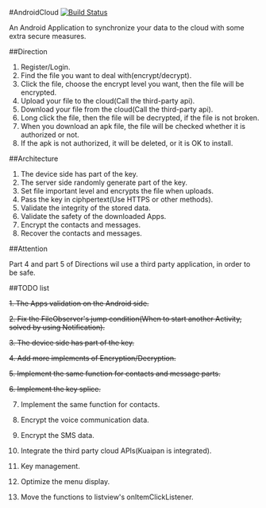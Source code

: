 #AndroidCloud [![Build Status](https://travis-ci.org/twlkyao/AndroidCloud.png?branch=master)](https://travis-ci.org/twlkyao/AndroidCloud)

An Android Application to synchronize your data to the cloud with some extra secure measures.

##Direction

1. Register/Login.  
2. Find the file you want to deal with(encrypt/decrypt).  
3. Click the file, choose the encrypt level you want, then the file will be encrypted.  
4. Upload your file to the cloud(Call the third-party api).    
5. Download your file from the cloud(Call the third-party api).  
6. Long click the file, then the file will be decrypted, if the file is not broken.  
7. When you download an apk file, the file will be checked whether it is authorized or not.  
8. If the apk is not authorized, it will be deleted, or it is OK to install.  

##Architecture

1. The device side has part of the key.
2. The server side randomly generate part of the key.
3. Set file important level and encrypts the file when uploads.
4. Pass the key in ciphpertext(Use HTTPS or other methods).
5. Validate the integrity of the stored data.
6. Validate the safety of the downloaded Apps.  
7. Encrypt the contacts and messages.  
8. Recover the contacts and messages.

##Attention  

Part 4 and part 5 of Directions wil use a third party application, in order to be safe.  

##TODO list

<del>1. The Apps validation on the Android side.</del><br>  
  
<del>2. Fix the FileObserver's jump condition(When to start another Activity, solved by using Notification).</del><br>

<del>3. The device side has part of the key.</del><br>  

<del>4. Add more implements of Encryption/Decryption.</del><br>  

<del>5. Implement the same function for contacts and message parts.</del><br>

<del>6. Implement the key splice.</del><br>

7. Implement the same function for contacts.  

8. Encrypt the voice communication data.  

9. Encrypt the SMS data.  

10. Integrate the third party cloud APIs(Kuaipan is integrated).  

11. Key management.

12. Optimize the menu display.

13. Move the functions to listview's onItemClickListener.
